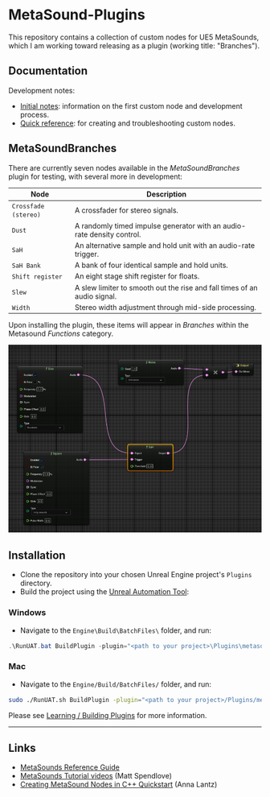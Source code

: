 # MetaSound-Plugins 
This repository contains a collection of custom nodes for UE5 MetaSounds, which I am working toward releasing as a plugin (working title: "Branches").

## Documentation
Development notes:
- [Initial notes](./docs/README.md): information on the first custom node and development process.
- [Quick reference](./docs/quick_reference.md): for creating and troubleshooting custom nodes. 

## MetaSoundBranches
There are currently seven nodes available in the *MetaSoundBranches* plugin for testing, with several more in development:

| Node      | Description                                                  |
|-----------|--------------------------------------------------------------|
| `Crossfade (stereo)`    | A crossfader for stereo signals.|
| `Dust`    | A randomly timed impulse generator with an audio-rate density control.|
| `SaH`     | An alternative sample and hold unit with an audio-rate trigger. |
| `SaH Bank`| A bank of four identical sample and hold units.              |
| `Shift register`| An eight stage shift register for floats. |
| `Slew`    | A slew limiter to smooth out the rise and fall times of an audio signal. |
| `Width`    | Stereo width adjustment through mid-side processing. |

Upon installing the plugin, these items will appear in *Branches* within the Metasound *Functions* category.

![Signal flow in a MetaSound Source showing a sample and hold node connected to two audio sources, controlling the volume of a white noise generator.](./docs/SaH_demo.png)

## Installation
- Clone the repository into your chosen Unreal Engine project's `Plugins` directory.
- Build the project using the [Unreal Automation Tool](https://dev.epicgames.com/documentation/en-us/unreal-engine/unreal-automation-tool-for-unreal-engine):
### Windows
- Navigate to the `Engine\Build\BatchFiles\` folder, and run: 
```PowerShell
.\RunUAT.bat BuildPlugin -plugin="<path to your project>\Plugins\metasound-plugins\MetasoundBranches.uplugin" -package="<path to your project>\Plugins\metasound-plugins\MetasoundBranches.uplugin"
```
### Mac
- Navigate to the `Engine/Build/BatchFiles/` folder, and run: 
```Bash
sudo ./RunUAT.sh BuildPlugin -plugin="<path to your project>/Plugins/metasound-plugins/MetasoundBranches.uplugin" -package="<path to your project>/Plugins/metasound-plugins/MetasoundBranches.uplugin"
```

Please see [Learning / Building Plugins](https://dev.epicgames.com/community/learning/tutorials/qz93/unreal-engine-building-plugins) for more information.

---

## Links
- [MetaSounds Reference Guide](https://dev.epicgames.com/documentation/en-us/unreal-engine/metasounds-reference-guide-in-unreal-engine)
- [MetaSounds Tutorial videos](https://dev.epicgames.com/community/learning/recommended-community-tutorial/Kw7l/unreal-engine-metasounds) (Matt Spendlove)
- [Creating MetaSound Nodes in C++ Quickstart](https://dev.epicgames.com/community/learning/tutorials/ry7p/unreal-engine-creating-metasound-nodes-in-c-quickstart) (Anna Lantz)